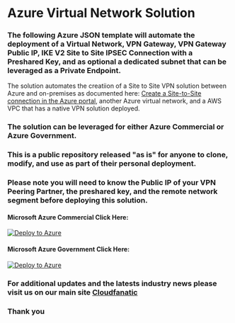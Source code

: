 
# Azure Virtual Network Solution

### The following Azure JSON template will automate the deployment of a Virtual Network, VPN Gateway, VPN Gateway Public IP, IKE V2 Site to Site IPSEC Connection with a Preshared Key, and as optional a dedicated subnet that can be leveraged as a Private Endpoint. ### 

The solution automates the creatiion of a Site to Site VPN solution between Azure and  on-premises as documented here: [Create a Site-to-Site connection in the Azure portal](https://docs.microsoft.com/en-us/azure/vpn-gateway/tutorial-site-to-site-portal), another Azure virtual network, and a AWS VPC that has a native VPN solution deployed.

### The solution can be leveraged for either Azure Commercial or Azure Government. ###

### This is a public repository released "as is" for anyone to clone, modify, and use as part of their personal deployment. ###

### Please note you will need to know the Public IP of your VPN Peering Partner, the preshared key, and the remote network segment before deploying this solution. ###


#### Microsoft Azure Commercial Click Here: ####
[![Deploy to Azure](https://aka.ms/deploytoazurebutton)](https://portal.azure.com/#create/Microsoft.Template/uri/https%3A%2F%2Fraw.githubusercontent.com%2Fadelagar%2Fazurefwp%2Fmain%2Fazuredeploy.json) 




#### Microsoft Azure Government Click Here: ####
[![Deploy to Azure](https://aka.ms/deploytoazurebutton)](https://portal.azure.us/#create/Microsoft.Template/uri/https%3A%2F%2Fraw.githubusercontent.com%2Fadelagar%2Fazurefwp%2Fmain%2Fazuredeploy.json) 


### For additional updates and the latests industry news please visit us on our main site [Cloudfanatic](http://cloudfanatic.delagarde.net/)

### Thank you
